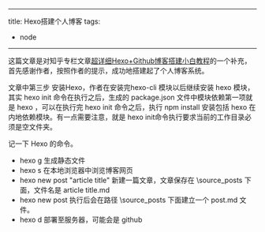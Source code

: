 
---
title: Hexo搭建个人博客
tags:
- node
---

这篇文章是对知乎专栏文章[超详细Hexo+Github博客搭建小白教程](https://zhuanlan.zhihu.com/p/35668237)的一个补充，首先感谢作者，按照作者的提示，成功地搭建起了个人博客系统。

<!-- more -->

文章中第三步 安装Hexo，作者在安装完hexo-cli 模块以后继续安装 hexo 模块，其实 hexo init 命令在执行之后，生成的 package.json 文件中模块依赖第一项就是 hexo ，可以在执行完 hexo init 命令之后，执行 npm install 安装包括 hexo 在内地依赖模块。有一点需要注意，就是 hexo init命令执行要求当前的工作目录必须是空文件夹。

记一下 Hexo 的命令。

- hexo g 生成静态文件
- hexo s 在本地浏览器中浏览博客网页
- hexo new post "article title" 新建一篇文章，文章保存在 \source\_posts 下面，文件名是 article title.md
- hexo new post 执行后会在路径 \source\_posts 下面建立一个 post.md 文件。
- hexo d 部署至服务器，可能会是 github